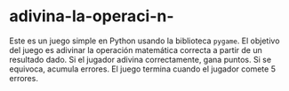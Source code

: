 # adivina-la-operaci-n-
Este es un juego simple en Python usando la biblioteca `pygame`. El objetivo del juego es adivinar la operación matemática correcta a partir de un resultado dado. Si el jugador adivina correctamente, gana puntos. Si se equivoca, acumula errores. El juego termina cuando el jugador comete 5 errores.
